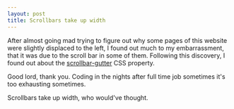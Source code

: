 ```yaml
---
layout: post
title: Scrollbars take up width
---
```


After almost going mad trying to figure out why some pages of this website were slightly displaced to the left, I found out much to my embarrassment, that it was due to the scroll bar in some of them. Following this discovery, I found out about the [scrollbar-gutter](https://developer.mozilla.org/en-US/docs/Web/CSS/scrollbar-gutter) CSS property.

Good lord, thank you. Coding in the nights after full time job sometimes it's too exhausting sometimes.

Scrollbars take up width, who would've thought.